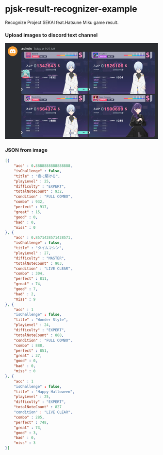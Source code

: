 # pjsk-result-recognizer-example

Recognize Project SEKAI feat.Hatsune Miku game result.

### Upload images to discord text channel

![image](https://raw.githubusercontent.com/shinich39/pjsk-result-recognizer-example/main/1.png)

### JSON from image

```json
[{
    "acc" : 0.8888888888888888,
    "isChallenge" : false,
    "title" : "夜に駆ける",
    "playLevel" : 25,
    "difficulty" : "EXPERT",
    "totalNoteCount" : 932,
    "condition" : "FULL COMBO",
    "combo" : 932,
    "perfect" : 917,
    "great" : 15,
    "good" : 0,
    "bad" : 0,
    "miss" : 0
}, {
    "acc" : 0.8571428571428571,
    "isChallenge" : false,
    "title" : "タイムマシン",
    "playLevel" : 27,
    "difficulty" : "MASTER",
    "totalNoteCount" : 903,
    "condition" : "LIVE CLEAR",
    "combo" : 304,
    "perfect" : 811,
    "great" : 74,
    "good" : 7,
    "bad" : 2,
    "miss" : 9
}, {
    "acc" : 1
    "isChallenge" : false,
    "title" : "Wonder Style",
    "playLevel" : 24,
    "difficulty" : "EXPERT",
    "totalNoteCount" : 888,
    "condition" : "FULL COMBO",
    "combo" : 888,
    "perfect" : 851,
    "great" : 37,
    "good" : 0,
    "bad" : 0,
    "miss" : 0
}, {
    "acc" : 1
    "isChallenge" : false,
    "title" : "Happy Halloween",
    "playLevel" : 25,
    "difficulty" : "EXPERT",
    "totalNoteCount" : 827
    "condition" : "LIVE CLEAR",
    "combo" : 285,
    "perfect" : 748,
    "great" : 73,
    "good" : 3,
    "bad" : 0,
    "miss" : 3
}]
```
